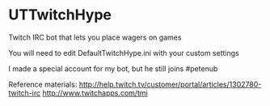 # UTTwitchHype
Twitch IRC bot that lets you place wagers on games

You will need to edit DefaultTwitchHype.ini with your custom settings

I made a special account for my bot, but he still joins #petenub

Reference materials:
http://help.twitch.tv/customer/portal/articles/1302780-twitch-irc
http://www.twitchapps.com/tmi


